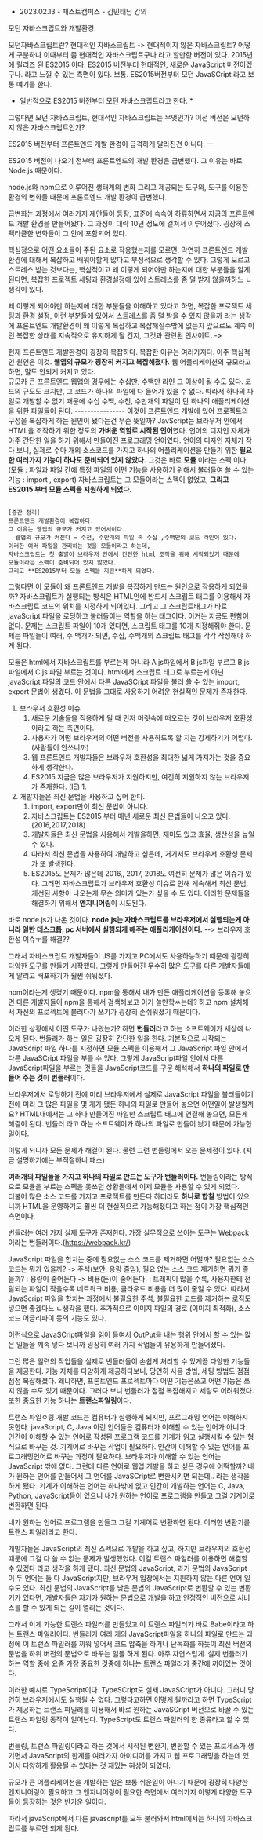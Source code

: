 * 2023.02.13 - 패스트캠퍼스 - 김민태님 강의

모던 자바스크립트와 개발환경 

모던자바스크립트란? 
  현대적인 자바스크립트 ->  현대적이지 않은 자바스크립트? 어떻게 구분하나
  이때부터 좀 현대적인 자바스크립트구나 라고 할만한 버전이 있다.
  2015년에 릴리즈 된 ES2015 이다.
  ES2015 버전부터  현대적인, 새로운 JavaScript 버전이겠구나. 라고 느낄 수 있는 측면이 있다.
  보통. ES2015버전부터 모던 JavaSCript 라고 보통 얘기를 한다.

* 일반적으로 ES2015 버전부터 모던 자바스크립트라고 한다.
  * 

그렇다면 모던 자바스크립트, 현대적인 자바스크립트는 무엇인가? 
이전 버전은 모던하지 않은 자바스크립트인가?


ES2015 버전부터 프론트엔드 개발 환경이 급격하게 달라진건 아니다. ㅡ 

ES2015 버전이 나오기 전부터 프론트엔드의 개발 환경은 급변했다.
그 이유는 바로 Node.js 때문이다.

node.js와 npm으로 이루어진 생태계의 변화 
그리고 제공되는 도구와, 도구를 이용한 환경의 변화들 때문에 프론트엔드 개발 환경이 급변했다.

급변화는 과정에서 여러가지 제안들이 등장, 표준에 속속이 하류하면서 지금의 프론트엔드 개발 환경을 만들어왔다.
그 과정이 대략 10년 정도에 걸쳐서 이루어졌다. 
굉장히 스펙타클한 변화들이 그 안에 포함되어 있다.

핵심정으로 어떤 요소들이 주된 요소로 작용했는지를 모르면, 막연히 프론트엔드 개발 환경에 대해서 복잡하고 배워야할게 많다고 부정적으로 생각할 수 있다.
그렇게 모르고 스트레스 받는 것보다는, 핵심적이고 왜 이렇게 되어야만 하는지에 대한 부분들을 알게 된다면,
복잡한 프로젝트 세팅과 환경설정에 있어 스트레스를 좀 덜 받지 않을까하느 ㄴ생각이 있다.

왜 이렇게 되어야만 하는지에 대한 부분들을 이해하고 있다고 하면,
복잡한 프로젝트 세팅과 환경 설정, 이런 부분들에 있어서 스트레스를 좀 덜 받을 수 있지 않을까 라는 생각에 
프론트엔드 개발환경이 왜 이렇게 복잡하고 복잡해질수밖에 없는지 앞으로도 계쏙 이런 복잡한 상태를 지속적으로 유지하게 될 건지, 그것과 관련된 인사이트.
  -> 

  현재 프론트엔드 개발환경이 굉장히 복잡하다.
    복잡한 이유는 여러가지다.
    아주 핵심적인 원인은 이것. **웹앱의 규모가 굉장히 커지고 복잡해졌다.**
      웹 어플리케이션의 규모라고 하면, 말도 안되게 커지고 있다.  
      규모카 큰 프론트엔드 웹앱의 경우에는 수십만, 수백만 라인 그 이상이 될 수도 있다.
      코드의 규모도 크지만, 그 코드가 하나의 파일에 다 들어가 있을 수 없다.
      따라서 하나의 파일로 개발할 수 없기 때문에 수십 수백, 수천, 수만개의 파일이 단 하나의 애플리케이션을 위한 파일들이 된다.
    ----------------
    이것이 프론트엔드 개발에 있어 프로젝트의 구성을 복잡하게 하는 원인이 됐다는건 무슨 뜻일까?
      JavScript는 브라우저 안에서 HTML을 조작하기 위한 정도의 **가벼운 역할로 시작된 언어**였다.
      언어의 디자인 자체가 아주 간단한 일을 하기 위해서 만들어진 프로그래밍 언어였다.
      언어의 디자인 자체가 작다 보니, 실제로 수마 개의 소스코드를 가지고 하나의 어플리케이션을 만들기 위한 **필요한 여러가지 기능이 하나도 준비되어 있지 않았다.**
      그것은 바로 **모듈** 이라는 스펙 이다.
      (모듈 : 파일과 파일 간에 특정 파일의 어떤 기능을 사용하기 위해서 불러들여 쓸 수 있는 기능 : import , export)
      자바스크립트는 그 모듈이라는 스펙이 없었고, 
      **그리고 ES2015 부터 모듈 스펙을 지원하게 되었다.**
```      

[중간 정리]
프론트엔드 개발환경이 복잡하다.
그 이유는 웹앱의 규모가 커지고 있어서이다.
  웹앱의 규모가 커진다 = 수천, 수만개의 파일 속 수십 ,수백만의 코드 라인이 있다.
이러한 여러 파일을 관리하는 것을 모듈이라고 하는데,
자바스크립트는 첫 출발이 브라우저 안에서 간단한 html 조작을 위해 시작되었기 때문에
모듈이라는 스펙이 준비되어 있지 않았다.
그리고 **ES2015부터 모듈 스펙을 지원**하게 되었다.
```
그렇다면 이 모듈이 왜 프론트엔드 개발을 복잡하게 만드는 원인으로 작용하게 되었을까?
자바스크립트가 실행되는 방식은 HTML안에 반드시 스크립트 태그를 이용해서 자바스크립트 코드의 위치를 지정하게 되어있다.
그리고 그 스크립트태그가 바로 javaScript 파일을 로딩하고 불러들이는 역할을 하는 태그이다.
이거는 지금도 편함이 없다.
문제는 스크립트 파일이 10개 있다면, 스크립트 태그를 10개 지정해줘야 한다.
문제는 파일들이 여러, 수 백개가 되면, 수십, 수백개의 스크립트 태그를 각각 작성해야 하게 된다.

모듈은 html에서 자바스크립트를 부르는게 아니라 A js파일에서 B js파일 부르고 B js 파일에서 C js 파일 부르는 것이다.
html에서 스크립트 태그로 부르는게 아닌 javaScript 파일의 코드 안에서 다른 JavaSCript 파일을 불러 쓸 수 있는 import, export 문법이 생겼다.
이 문법을 그대로 사용하기 어려운 현실적인 문제가 존재한다.
  1. 브라우저 호환성 이슈
     1. 새로운 기술들을 적용하게 될 때 먼저 머릿속에 떠오르는 것이 브라우저 호환성이라고 하는 측면이다.
     2. 사용자가 어떤 브라우저의 어떤 버전을 사용하도록 할 지는 강제하기가 어렵다. (사람들이 안쓰니까)
     3. 웹 프론트엔드 개발자들은 브라우저 호환성을 최대한 넓게 가져가는 것을 중요하게 생각한다.
     4. ES2015 지금은 많은 브라우저가 지원하지만, 여전히 지원하지 않는 브라우저가 존재한다. (IE) 1. 
  2. 개발자들은 최신 문법을 사용하고 싶어 한다.
     1. import, export만이 최신 문법이 아니다.
     2. 자바스크립트는 ES2015 부터 매년 새로운 최신 문법들이 나오고 있다. (2016,2017,2018)
     3. 개발자들은 최신 문법을 사용해서 개발을하면, 재미도 있고 효율, 생산성을 높일 수 있다.
     4. 따라서 최신 문법을 사용하여 개발하고 싶은데, 거기서도 브라우저 호환성 문제가 또 발생한다. 
     5. ES2015도 문제가 많은데 2016,, 2017, 2018도 여전히 문제가 많은 이슈가 있다.
  그러면 자바스크립트가 브라우저 호환성 이슈로 인해 계속해서 최신 문법, 개선된 사항이 나오는게 무슨 의미가 있는가 싶을 수 도 있다. 
  이러한 문제들을 해결하기 위해서 **엔지니어링**이 시도된다.

  바로 node.js가 나온 것이다. 
  **node.js는 자바스크립트를 브라우저에서 실행되는게 아니라 일반 데스크톱, pc 서버에서 실행되게 해주는 애플리케이션이다.**
  --> 브라우저 호환성 이슈ㅜ를 해결??

  그래서 자바스크립트 개발자들이 JS를 가지고 PC에서도 사용하능하기 때문에 굉장히 다양한 도구를 만들기 시작했다. 
  그렇게 만들어진 무수히 많은 도구를 다른 개발자들에게 알리고 배포하기가 훨씬 쉬워졌다.

  npm이라는게 생겼기 때문이다.
  npm을 통해서 내가 만든 애플리케이션을 등록해 놓으면 다른 개발자들이 npm을 통해서 검색해보고 이거 쓸만학ㅆ는데? 하고 
  npm 설치해서 자신의 프로젝트에 불러다가 쓰기가 굉장히 손쉬워졌기 때문이다.
   
이러한 상황에서 어떤 도구가 나왔는가? 하면 **번들러**라고 하는 소프트웨어가 세상에 나오게 된다.
번들러가 하는 일은 굉장히 간단한 일을 한다.
  기본적으로 시작되는 JavaScript 파일 하나를 지정하면 모듈 스펙을 이용해서 그 JavaScript 파일 안에서 다른 JavaSCript 파일을 부를 수 있다.
  그렇게 JavaScript파일 안에서 다른 JavaScript파일을 부르는 것들을 JavaScript코드를 구문 해석해서 **하나의 파일로 만들어 주는 것**이 **번들러**이다.

  브라우저에서 로딩하기 전에 미리 브라우저에서 실제로 JavaScript 파일을 불러들이기 전에 미리 그 많은 파일을 몇 개가 됐든 하나의 파일로 만들어 놓으면 어떤일이 발생할까요? 
  HTML내에서는 그 하나 만들어진 파일만 스크립트 태그에 연결해 놓으면, 모든게 해결이 된다.
  번들러 라고 하는 소프트웨어가 하나의 파일로 만들어 놨기 때문에 가능한 일이다.

  이렇게 되니까 모든 문제가 해결이 된다.
  물런 그런 번들링에서 오는 문제점이 있다.  (지금 설명하기에는 부적절하니 패스)

  **여러개의 파일들을 가지고 하나의 파일로 만드는 도구가 번들러이다.**
  번들링이라는 방식으로 모듈을 부르는 스펙을 못쓰던 상황들에서 이제 모듈을 사용할 수 있게 되었다.  
  더불어 많은 소스 코드를 가지고 프로젝트를 만든다 하더라도 **하나로 합칠** 방법이 있으니까  HTML을    운영하기도 훨씬 더 현실적으로 가능해졌다고 하는 점이 가장 핵심적인 측면이다.

  번들러는 여러 가지 실제 도구가 존재한다.
    가장 실무적으로 쓰이는 도구는 Webpack 이라는 번들러이다.(https://webpack.kr/)

JavaScript 파일을 합치는 중에 필요없는 소스 코드를 제거하면 어떨까? 
필요없는 소스 코드는 뭐가 있을까? -> 주석(보안, 용량 줄임), 
필요 없는 소스 코드 제거하면 뭐가 좋을까? :  용량이 줄어든다 -> 비용(돈)이 줄어든다. : 트래픽이 많을 수록, 사용자한테 전달되는 파일이 작을수록  네트워크 비용, 클라우드 비용을 더 많이 줄일 수 있다.
따라서 JavaScript 파일을 합치는 과정에서 불필요한 주석, 불필요한 코드를 제거하는 로직도 넣으면 좋겠다느 ㄴ생각을 했다.
추가적으로 이미지 파일의 경로 (이미지 최적화), 소스코드 어글리파이 등의 기능도 있다.

이런식으로 JavaSCript파일을 읽어 들여서 OutPut을 내는 행위 안에서 할 수 있는 많은 일들을 꼐속 넣다 보니까 
굉장히 여러 가지 작업들이 유용하게 만들어졌다. 

그런 많은 일련의 작업들을 실제로 번들러들이 손쉽게 처리할 수 있게끔 다양한 기능들을 제공한다.
기능 자체를 다양하게 제공하다보니, 당연히 사용 방법, 세팅 방법도 점점 점점 복잡해졌다.
왜냐하면, 프론트엔드 프로젝트마다 어떤 기능은쓰고 어떤 기능은 쓰지 않을 수도 있기 때문이다. 
그러다 보니 번들러가 점점 복잡해지고 세팅도 어려워졌다.
또한 중요한 기능 하나는 **트랜스파일링**이다.

트랜스 파일ㅇ링
개발 코드는 컴퓨터가 실행하게 되지만, 프로그래밍 언어는 이해하지 못한다. javaScript, C, Java 이런 언어들은 컴퓨터가 이해할 수 있는 언어가 아니다.
인간이 이해할 수 있는 언어로 작성된 프로그램 코드를 기계가 읽고 실행시킬 수 있는 형식으로 바꾸는 것. 기계어로 바꾸는 작업이 필요하다.
인간이 이해할 수 있는 언어를 프로그래밍언어로 바꾸는 과정이 필요하다.
브라우저가 이해할 수 있는 언어는 JavaScript 밖에 없다. 그런데 다른 언어로 웹앱 개발을 하고 싶은 경우에 어떡할까?
내가 원하는 언어를 만들어서 그 언어를 JavaSCript로 변환시키면 되는데.. 라는 생각을하게 됐다.
기계가 이해하는 언어는 하나밖에 없고 인간이 개발하는 언어는 C, Java, Python, JavaScript등이 있으니 내가 원하는 언어로 프로그램을 만들고 그걸 기계어로 변환하면 된다.

내가 원하는 언어로 프로그램을 만들고 그걸 기계어로 변환하면 된다. 이러한 변환기를 트랜스 파일러라고 한다.

개발자들은 JavaScript의 최신 스펙으로 개발을 하고 싶고, 하지만 브라우저의 호환성 때문에 그걸 다 쓸 수 없는 문제가 발생했었다.
이걸 트랜스 파일러를 이용하면 해결할 수 있겠다 라고 생각을 하게 됐다.
최신 문법의 JavaScript, 과거 문법의 JavaScript 이 두 언어는 둘 다 JavaScript지만, 브라우저 입장에서는 지원하지 않는 다른 언어 일 수도 있다.
최신 문법의 JavaScript를 낮은 문법의 JavaScript로 변환할 수 있는 변환기가 있다면, 
개발자들은 자기가 원하는 문법으로 개발을 하고 안정적인 버전으로 서비스를 할 수 있게 되는 길이 열리는 것이다.

그래서 이게 가능한 트랜스 파일러를 만들었고 이 트랜스 파일러가 바로 Babe이라고 하는 트랜스 파일러이다.
번들러가 여러 개의 JavaScript파일을 하나의 파일로 만드는 과정에 이 트랜스 파일러를 끼워 넣어서 코드 압축을 하거나 난독화를 하듯이 최신 버전의 문법을 하위 버전의 문법으로 바꾸는 일들 하게 된다. 아주 자연스럽게.
실제 번들러가 하는 역할 중에 요즘 가장 중요한 것중에 하나는 트랜스 파일러가 중간에 끼어있는 것이다.

이러한 예시로 TypeScript이다.
TypeSCript도 실제 JavaSCript가 아니다. 
그러니 당연히 브라우저에서도 실행될 수 없다.
그렇다고하면 어떻게 될까라고 하면 TypeScript가 제공하는 트랜스 파일러를 이용해서 바로 원하는 JavaSCript 버전으로 바꿀 수 있는 트랜스 파일링 동작이 일어난다.
TypeScript도 트랜스 파일러의 한 종류라고 할 수 있다.

번들링, 트랜스 파일링이라고 하는 것에서 시작된 변환기, 변환할 수 있는 프로세스가 생기면서 JavaScript의 한계를 여러가지 아이디어를 가지고 웹 프로그래밍을 하는데 있어서 다양하게 활용될 수 있다는 것 재밌는 혀상이 되었다.

규모가 큰 어플리케이션을 개발하는 일은 보통 쉬운일이 아니기 때문에 굉장히 다양한 엔지니어링이 필요하고 그 엔지니어링이 필요한 측면에서  여러가지 이렇게 다양한 도구들이 등장하는 것은 반가운 일이다.





   




   

    

따라서 javaScript에서 다른 javascript를 모두 불러와서 html에서는 하나의 자바스크립트를 부르면 되게 된다.




